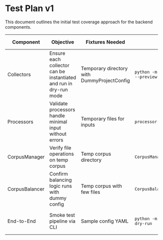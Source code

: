# Test Plan v1

This document outlines the initial test coverage approach for the backend components.

| Component | Objective | Fixtures Needed | Sample Command | Edge Cases |
|-----------|-----------|----------------|---------------|-----------|
| Collectors | Ensure each collector can be instantiated and run in dry-run mode | Temporary directory with DummyProjectConfig | `python -m CorpusBuilderApp.cli collect --preview-only` | Missing network, invalid auth |
| Processors | Validate processors handle minimal input without errors | Temporary files for inputs | `processor.process()` | Empty input, corrupt data |
| CorpusManager | Verify file operations on temp corpus | Temp corpus directory | `CorpusManager.copy_files([...])` | Missing files |
| CorpusBalancer | Confirm balancing logic runs with dummy config | Temp corpus with few files | `CorpusBalancer.rebalance(dry_run=True)` | No documents, extreme ratios |
| End-to-End | Smoke test pipeline via CLI | Sample config YAML | `python -m CorpusBuilderApp.cli run --dry-run` | Invalid config, missing deps |
